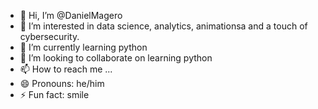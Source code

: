 - 👋 Hi, I’m @DanielMagero
- 👀 I’m interested in data science, analytics, animationsa and a touch of cybersecurity.
- 🌱 I’m currently learning python
- 💞️ I’m looking to collaborate on learning python
- 📫 How to reach me ...
- 😄 Pronouns: he/him
- ⚡ Fun fact: smile

<!---
DanielMagero/DanielMagero is a ✨ special ✨ repository because its `README.md` (this file) appears on your GitHub profile.
You can click the Preview link to take a look at your changes.
--->
